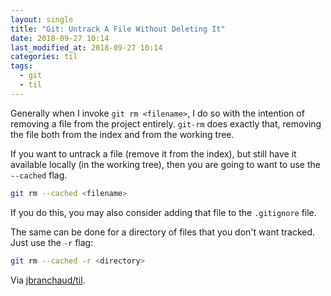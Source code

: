 ```yaml
---
layout: single
title: "Git: Untrack A File Without Deleting It"
date: 2018-09-27 10:14
last_modified_at: 2018-09-27 10:14
categories: til
tags:
  - git
  - til
---
```


Generally when I invoke `git rm <filename>`, I do so with the intention of
removing a file from the project entirely. `git-rm` does exactly that,
removing the file both from the index and from the working tree.

If you want to untrack a file (remove it from the index), but still have it
available locally (in the working tree), then you are going to want to use
the `--cached` flag.

```bash
git rm --cached <filename>
```

If you do this, you may also consider adding that file to the `.gitignore`
file.

The same can be done for a directory of files that you don't want tracked.
Just use the `-r` flag:

```bash
git rm --cached -r <directory>
```

Via [jbranchaud/til](https://github.com/jbranchaud/til).
